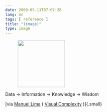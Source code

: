 ```yaml
---
date: 2009-05-11T07:07:28
lang: en
tags: [ reference ]
title: "(image)"
type: image
---
```


<figure>
<a
href="https://hugo.ferreira.cc/data-information-knowledge-wisdom/attachment/1215/"
rel="attachment"><img
src="/wp-content/uploads/2009/05/buAmlI5IVnbznlmsgP1nESj8o1_500-150x150.png"
width="150" height="150" /></a></figure>

Data → Information → Knowledge → Wisdom

[via [Manuel Lima](http://mslima.com) ( [Visual
Complexity](http://visualcomplexity.com) )]{.small}


